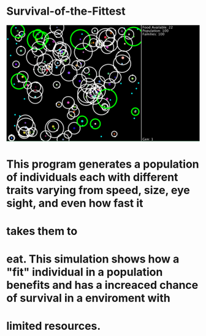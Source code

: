 # Survival-of-the-Fittest

![](SoF_Sim.PNG)

# This program generates a population of individuals each with different traits varying from speed, size, eye sight, and even how fast it
# takes them to
# eat. This simulation shows how a "fit" individual in a population benefits and has a increaced chance of survival in a enviroment with
# limited resources.
